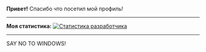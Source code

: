 **Привет!** Спасибо что посетил мой профиль! 

--------------------------------------------------------

**Моя статистика:**
[![Статистика разработчика](https://github-readme-stats.vercel.app/api?username=ffghhjjhkhjkhjkhjkhkj&show_icons=true&theme=radical)](https://github.com/ffghhjjhkhjkhjkhjkhkj)

--------------------------------------------------------

SAY NO TO WINDOWS!
